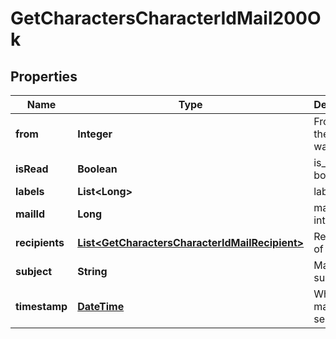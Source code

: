 
# GetCharactersCharacterIdMail200Ok

## Properties
Name | Type | Description | Notes
------------ | ------------- | ------------- | -------------
**from** | **Integer** | From whom the mail was sent |  [optional]
**isRead** | **Boolean** | is_read boolean |  [optional]
**labels** | **List&lt;Long&gt;** | labels array |  [optional]
**mailId** | **Long** | mail_id integer |  [optional]
**recipients** | [**List&lt;GetCharactersCharacterIdMailRecipient&gt;**](GetCharactersCharacterIdMailRecipient.md) | Recipients of the mail |  [optional]
**subject** | **String** | Mail subject |  [optional]
**timestamp** | [**DateTime**](DateTime.md) | When the mail was sent |  [optional]



